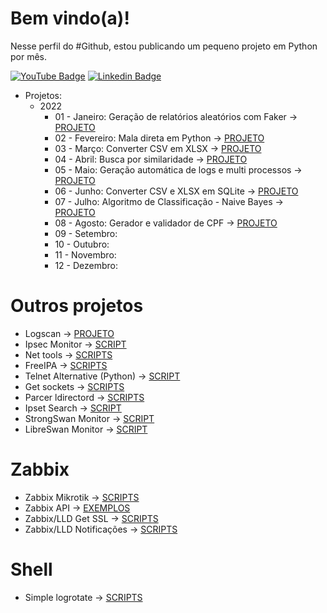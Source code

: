 # Bem vindo(a)!

Nesse perfil do #Github, estou publicando um pequeno projeto em Python por mês.

[![YouTube Badge](https://img.shields.io/badge/-Youtube-c14438?style=flat-square&labelColor=c14438&logo=youtube&logoColor=white&link=https://www.youtube.com/channel/UCLkLSvBxYl07ss-okgPGjgA)](https://www.youtube.com/channel/UCLkLSvBxYl07ss-okgPGjgA)
[![Linkedin Badge](https://img.shields.io/badge/-LinkedIn-blue?style=flat-square&logo=Linkedin&logoColor=white&link=https://www.linkedin.com/in/willian-oliveira-65a44527/)](https://www.linkedin.com/in/willian-oliveira-65a44527/)
- Projetos:
  - 2022
    - 01 - Janeiro: Geração de relatórios aleatórios com Faker -> [PROJETO](https://github.com/pycriador/PyFaker/blob/main/pyFaker.ipynb)
    - 02 - Fevereiro: Mala direta em Python -> [PROJETO](https://github.com/pycriador/PyMalaDireta)
    - 03 - Março: Converter CSV em XLSX -> [PROJETO](https://github.com/pycriador/PyCSVtoXLSX/blob/main/%5BUpload%5D_PyJoinCSV.ipynb)
    - 04 - Abril: Busca por similaridade -> [PROJETO](https://github.com/pycriador/PyNLTK/blob/main/%5BUpload%5D_PyNLTK_Busca_por_similaridade.ipynb)
    - 05 - Maio: Geração automática de logs e multi processos -> [PROJETO](https://github.com/pycriador/PyLog/blob/main/pyLog.ipynb)
    - 06 - Junho: Converter CSV e XLSX em SQLite -> [PROJETO](https://github.com/pycriador/PyCSVtoSQL/blob/main/pyCSVtoSQL.ipynb)
    - 07 - Julho: Algoritmo de Classificação - Naive Bayes -> [PROJETO](https://github.com/pycriador/PyNaiveBayes/blob/main/PyNaiveBayes.ipynb) 
    - 08 - Agosto: Gerador e validador de CPF -> [PROJETO](https://github.com/pycriador/PyCPF/blob/main/pyCPF.ipynb)
    - 09 - Setembro:
    - 10 - Outubro:
    - 11 - Novembro:
    - 12 - Dezembro:

# Outros projetos

- Logscan -> [PROJETO](https://github.com/wjesus374/logscan)
- Ipsec Monitor -> [SCRIPT](https://github.com/wjesus374/libreswan_monitor)
- Net tools -> [SCRIPTS](https://github.com/wjesus374/nettools)
- FreeIPA -> [SCRIPTS](https://github.com/wjesus374/freeipa_scripts)
- Telnet Alternative (Python) -> [SCRIPT](https://github.com/wjesus374/alternative_telnet)
- Get sockets -> [SCRIPTS](https://github.com/wjesus374/sockets_count)
- Parcer ldirectord -> [SCRIPTS](https://github.com/wjesus374/ldirectord_manager)
- Ipset Search -> [SCRIPT](https://github.com/wjesus374/ipset)
- StrongSwan Monitor -> [SCRIPT](https://github.com/wjesus374/strongswan_monitor)
- LibreSwan Monitor -> [SCRIPT](https://github.com/wjesus374/libreswan_monitor)

# Zabbix

- Zabbix Mikrotik -> [SCRIPTS](https://github.com/wjesus374/linet.mikrotik)
- Zabbix API -> [EXEMPLOS](https://github.com/wjesus374/zabbix_api)
- Zabbix/LLD Get SSL -> [SCRIPTS](https://github.com/wjesus374/https_getcert)
- Zabbix/LLD Notificações -> [SCRIPTS](https://github.com/wjesus374/zabbix_lld)

# Shell

- Simple logrotate -> [SCRIPTS](https://github.com/wjesus374/simple_logrotate)
